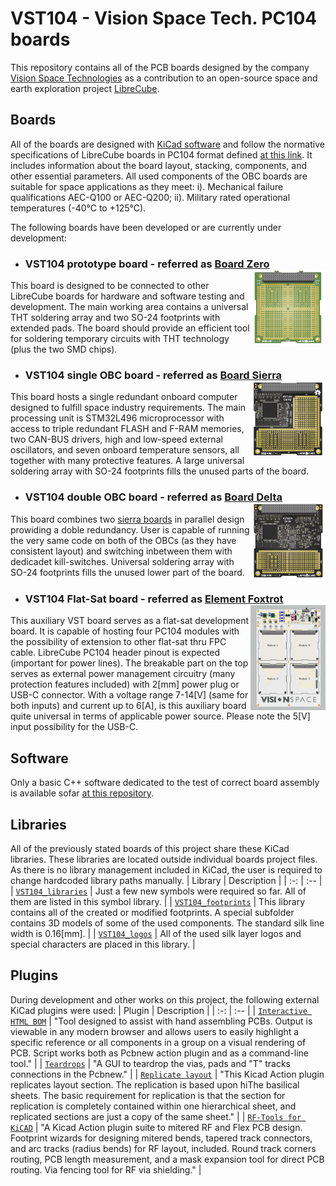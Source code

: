 # VST104 - Vision Space Tech. PC104 boards
This repository contains all of the PCB boards designed by the company [Vision Space Technologies](https://www.visionspace.com/) as a contribution to an open-source space and earth exploration project [LibreCube](https://librecube.org/). 

## Boards
All of the boards are designed with [KiCad software](https://kicad-pcb.org/) and follow the normative specifications of LibreCube boards in PC104 format defined [at this link](https://wiki.librecube.org/index.php?title=LibreCube_Board_Specification). It includes information about the board layout, stacking, components, and other essential parameters. All used components of the OBC boards are suitable for space applications as they meet: i). Mechanical failure qualifications AEC-Q100 or AEC-Q200; ii). Military rated operational temperatures (-40°C to +125°C).

The following boards have been developed or are currently under development:

- ### VST104 prototype board - referred as [Board Zero](https://github.com/visionspacetec/VST104-Zero) <img align="right" src="https://github.com/visionspacetec/VST104-Zero/blob/main/gallery/top.png?raw=true" width=25%/>
This board is designed to be connected to other LibreCube boards for hardware and software testing and development. The main working area contains a universal THT soldering array and two SO-24 footprints with extended pads. The board should provide an efficient tool for soldering temporary circuits with THT technology (plus the two SMD chips).
<br clear="right"/>

- ### VST104 single OBC board - referred as [Board Sierra](https://github.com/visionspacetec/VST104-Sierra) <img align="right" src="https://github.com/visionspacetec/VST104-Sierra/blob/main/gallery/3Dexport/top.png?raw=true" width=25%/>
This board hosts a single redundant onboard computer designed to fulfill space industry requirements. The main processing unit is STM32L496 microprocessor with access to triple redundant FLASH and F-RAM memories, two CAN-BUS drivers, high and low-speed external oscillators, and seven onboard temperature sensors, all together with many protective features. A large universal soldering array with SO-24 footprints fills the unused parts of the board.
<br clear="right"/>

- ### VST104 double OBC board - referred as [Board Delta](https://github.com/visionspacetec/VST104-Sierra) <img align="right" src="https://github.com/visionspacetec/VST104-Delta/blob/main/gallery/3Dexport/top.png?raw=true" width=25%/>
This board combines two [sierra boards](./board_delta) in parallel design prowiding a doble redundancy. User is capable of running the very same code on both of the OBCs (as they have consistent layout) and switching inbetween them with dedicadet kill-switches. Universal soldering array with SO-24 footprints fills the unused lower part of the board.
<br clear="right"/>

- ### VST104 Flat-Sat board - referred as [Element Foxtrot](https://github.com/visionspacetec/VST104-Sierra) <img align="right" src="https://github.com/visionspacetec/VST104-Foxtrot/blob/main/gallery/3Dexport/top.png?raw=true" width=25%/>
This auxiliary VST board serves as a flat-sat development board.  It is capable of hosting four PC104 modules with the possibility of extension to other flat-sat thru FPC cable. LibreCube PC104 header pinout is expected (important for power lines). The breakable part on the top serves as external power management circuitry (many protection features included) with 2[mm] power plug or USB-C connector. With a voltage range 7-14[V] (same for both inputs) and current up to 6[A], is this auxiliary board quite universal in terms of applicable power source. Please note the 5[V] input possibility for the USB-C.
<br clear="right"/>

## Software
Only a basic  C++ software dedicated to the test of correct board assembly is available sofar [at this repository](https://github.com/visionspacetec/VST104-Testing).

## Libraries
All of the previously stated boards of this project share these KiCad libraries. These libraries are located outside individual boards project files. As there is no library management included in KiCad, the user is required to change hardcoded library paths manually.
| Library | Description |
| :-: | :-- |
| [`VST104_libraries`](https://github.com/visionspacetec/VST104-Libraries)  | Just a few new symbols were required so far. All of them are listed in this symbol library. |
| [`VST104_footprints`](https://github.com/visionspacetec/VST104-Libraries) |  This library contains all of the created or modified footprints. A special subfolder contains 3D models of some of the used components. The standard silk line width is 0.16[mm]. |
| [`VST104_logos`](https://github.com/visionspacetec/VST104-Libraries) |  All of the used silk layer logos and special characters are placed in this library. |

## Plugins
During development and other works on this project, the following external KiCad plugins were used:
| Plugin | Description |
| :-: | :-- |
| [`Interactive HTML BOM`](https://github.com/openscopeproject/InteractiveHtmlBom) | "Tool designed to assist with hand assembling PCBs. Output is viewable in any modern browser and allows users to easily highlight a specific reference or all components in a group on a visual rendering of PCB. Script works both as Pcbnew action plugin and as a command-line tool."  |
| [`Teardrops`](https://github.com/NilujePerchut/kicad_scripts/tree/master/teardrops) | "A GUI to teardrop the vias, pads and "T" tracks connections in the Pcbnew." |
| [`Replicate layout`](https://github.com/MitjaNemec/Kicad_action_plugins) | "This Kicad Action plugin replicates layout section. The replication is based upon hiThe basilical sheets. The basic requirement for replication is that the section for replication is completely contained within one hierarchical sheet, and replicated sections are just a copy of the same sheet." |
| [`RF-Tools for KiCAD`](https://github.com/easyw/RF-toolsPCBCAD) | "A Kicad Action plugin suite to mitered RF and Flex PCB design. Footprint wizards for designing mitered bends, tapered track connectors, and arc tracks (radius bends) for RF layout, included. Round track corners routing, PCB length measurement, and a mask expansion tool for direct PCB routing. Via fencing tool for RF via shielding." |
